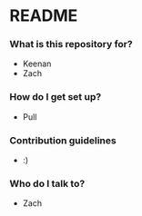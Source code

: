 # README #

### What is this repository for? ###

* Keenan
* Zach

### How do I get set up? ###

* Pull

### Contribution guidelines ###

* :)

### Who do I talk to? ###

* Zach
